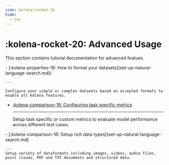 ```yaml
---
icon: kolena/rocket-16
hide:
  - toc
---
```


# :kolena-rocket-20: Advanced Usage

This section contains tutorial documentation for advanced featues.

<div class="grid cards" markdown>
- [:kolena-properties-16: How to format your datasets](set-up-natural-language-search.md))

    ---

    Configure your simple or complex datasets based on accepted formats to enable all Kolena features.

- [:kolena-comparison-16: Configuring task specific metrics](set-up-natural-language-search.md)

    ---
    Setup task specific or custom metrics to evaluate model performance across different test cases.

</div>

<div class="grid cards" markdown>
- [:kolena-comparison-16: Setup rich data types](set-up-natural-language-search.md)

    ---
    Setup variety of dataformats including images, videos, audio files, point clouds, PDF and TXT documents and structured data.
</div>
